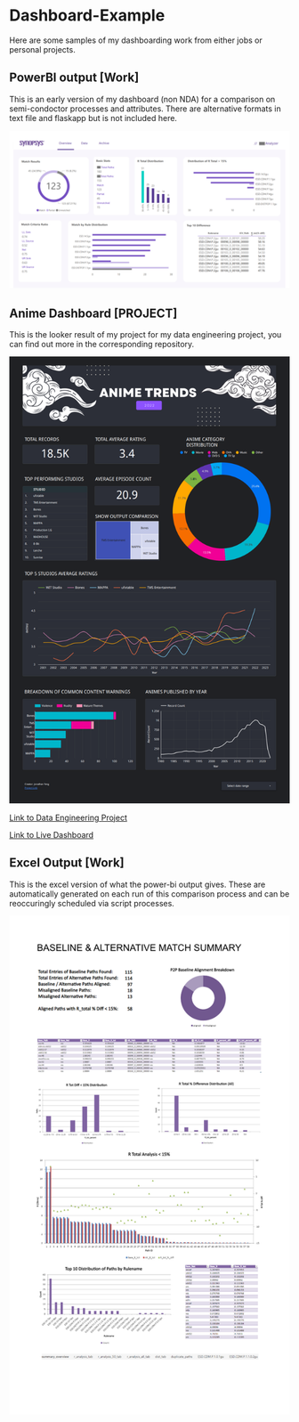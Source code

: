 # Dashboard-Example

Here are some samples of my dashboarding work from either jobs or personal projects.

## PowerBI output [Work]

This is an early version of my dashboard (non NDA) for a comparison on semi-condoctor processes and attributes.
There are alternative formats in text file and flaskapp but is not included here.


![bi](work_dash_sample.png)

## Anime Dashboard [PROJECT]

This is the looker result of my project for my data engineering project, you can find out more in the corresponding repository.


![anime_dash](anime_board.png)

[Link to Data Engineering Project](https://github.com/jaytar0/DE_flow_anime_2022)

[Link to Live Dashboard](https://lookerstudio.google.com/s/mLPRgy9NtaM)


## Excel Output [Work]
This is the excel version of what the power-bi output gives. These are automatically generated on each run of this comparison process and can be reoccuringly scheduled via script processes.


![excel](sample_excel.png)


